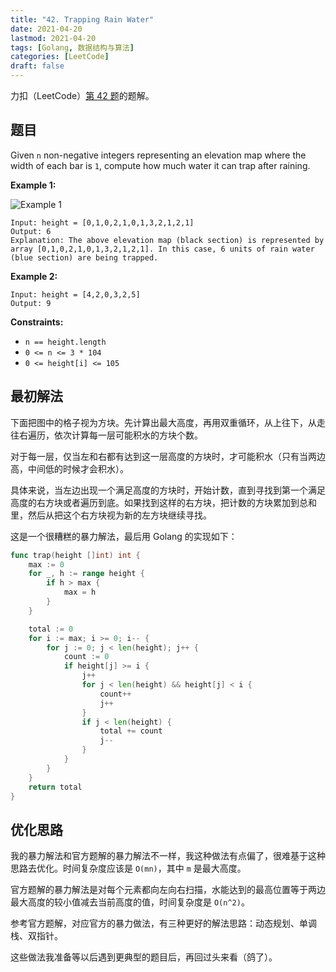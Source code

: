 ```yaml
---
title: "42. Trapping Rain Water"
date: 2021-04-20
lastmod: 2021-04-20
tags: [Golang, 数据结构与算法]
categories: [LeetCode]
draft: false
---
```


力扣（LeetCode）[第 42 题](https://leetcode-cn.com/problems/trapping-rain-water)的题解。

<!--more-->

## 题目

Given `n` non-negative integers representing an elevation map where the width of each bar is `1`, compute how much water it can trap after raining.

**Example 1:**

![Example 1](/images/leetcode/daily/42-trapping-rain-water/rainwatertrap.png)

```text
Input: height = [0,1,0,2,1,0,1,3,2,1,2,1]
Output: 6
Explanation: The above elevation map (black section) is represented by array [0,1,0,2,1,0,1,3,2,1,2,1]. In this case, 6 units of rain water (blue section) are being trapped.
```

**Example 2:**

```text
Input: height = [4,2,0,3,2,5]
Output: 9
```

**Constraints:**

- `n == height.length`
- `0 <= n <= 3 * 104`
- `0 <= height[i] <= 105`

## 最初解法

下面把图中的格子视为方块。先计算出最大高度，再用双重循环，从上往下，从走往右遍历，依次计算每一层可能积水的方块个数。

对于每一层，仅当左和右都有达到这一层高度的方块时，才可能积水（只有当两边高，中间低的时候才会积水）。

具体来说，当左边出现一个满足高度的方块时，开始计数，直到寻找到第一个满足高度的右方块或者遍历到底。如果找到这样的右方块，把计数的方块累加到总和里，然后从把这个右方块视为新的左方块继续寻找。

这是一个很糟糕的暴力解法，最后用 Golang 的实现如下：

```go
func trap(height []int) int {
    max := 0
    for _, h := range height {
        if h > max {
            max = h
        }
    }

    total := 0
    for i := max; i >= 0; i-- {
        for j := 0; j < len(height); j++ {
            count := 0
            if height[j] >= i {
                j++
                for j < len(height) && height[j] < i {
                    count++
                    j++
                }
                if j < len(height) {
                    total += count
                    j--
                }
            }
        }
    }
    return total
}
```

## 优化思路

我的暴力解法和官方题解的暴力解法不一样，我这种做法有点偏了，很难基于这种思路去优化。时间复杂度应该是 `O(mn)`，其中 `m` 是最大高度。

官方题解的暴力解法是对每个元素都向左向右扫描，水能达到的最高位置等于两边最大高度的较小值减去当前高度的值，时间复杂度是 `O(n^2)`。

参考官方题解，对应官方的暴力做法，有三种更好的解法思路：动态规划、单调栈、双指针。

这些做法我准备等以后遇到更典型的题目后，再回过头来看（鸽了）。
